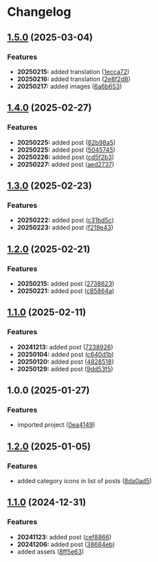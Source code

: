 # Changelog

## [1.5.0](https://github.com/samdouble/samdouble.github.io/compare/v1.4.0...v1.5.0) (2025-03-04)


### Features

* **20250215:** added translation ([1ecca72](https://github.com/samdouble/samdouble.github.io/commit/1ecca72344f5d8092fa86858c22173fac6952bae))
* **20250216:** added translation ([2e8f2d8](https://github.com/samdouble/samdouble.github.io/commit/2e8f2d8aa8893a1ad6ecb54c22fca0b2420cd63b))
* **20250217:** added images ([6a6b653](https://github.com/samdouble/samdouble.github.io/commit/6a6b6535ed07b5600a83d52eccc7f166358c744f))

## [1.4.0](https://github.com/samdouble/samdouble.github.io/compare/v1.3.0...v1.4.0) (2025-02-27)


### Features

* **20250225:** added post ([82b98a5](https://github.com/samdouble/samdouble.github.io/commit/82b98a540a75373738b0d1a9cd4fb092847c2141))
* **20250225:** added post ([5045745](https://github.com/samdouble/samdouble.github.io/commit/504574504e40e57b20c4ad2b6465663964db86e1))
* **20250226:** added post ([cd5f2b3](https://github.com/samdouble/samdouble.github.io/commit/cd5f2b3932adf7d812c9baa0b4a5821f00d464fd))
* **20250227:** added post ([aed2737](https://github.com/samdouble/samdouble.github.io/commit/aed27374eef29ca389a4f26bc893c22285f2c50b))

## [1.3.0](https://github.com/samdouble/samdouble.github.io/compare/v1.2.0...v1.3.0) (2025-02-23)


### Features

* **20250222:** added post ([c31bd5c](https://github.com/samdouble/samdouble.github.io/commit/c31bd5c32f774e19774025ed57dd3cd5399bca89))
* **20250223:** added post ([f219e43](https://github.com/samdouble/samdouble.github.io/commit/f219e430c07cf413f9e62d3eff3d6b25dd15a9e0))

## [1.2.0](https://github.com/samdouble/samdouble.github.io/compare/v1.1.0...v1.2.0) (2025-02-21)


### Features

* **20250215:** added post ([2738623](https://github.com/samdouble/samdouble.github.io/commit/2738623ba17d0ced97b63e83ea8fe0894c104229))
* **20250221:** added post ([c85864a](https://github.com/samdouble/samdouble.github.io/commit/c85864a0919bd2a6154943cad7d23607ef305733))

## [1.1.0](https://github.com/samdouble/samdouble.github.io/compare/v1.0.0...v1.1.0) (2025-02-11)


### Features

* **20241213:** added post ([7238926](https://github.com/samdouble/samdouble.github.io/commit/7238926806487c185f56fee8480faea6987225ea))
* **20250104:** added post ([c640d1b](https://github.com/samdouble/samdouble.github.io/commit/c640d1b03d35b0d02f73aa999309671762cf9779))
* **20250120:** added post ([4828518](https://github.com/samdouble/samdouble.github.io/commit/482851862e2a427a5fb40895a06deb3f3fc53f7d))
* **20250129:** added post ([9dd53f5](https://github.com/samdouble/samdouble.github.io/commit/9dd53f5396435ab07a03d139de436e7155438f9e))

## 1.0.0 (2025-01-27)


### Features

* imported project ([0ea4149](https://github.com/samdouble/samdouble.github.io/commit/0ea41498ba970dfc801720eb5e94e3e352e2035d))

## [1.2.0](https://github.com/samdouble/samdouble.github.io/compare/v1.1.0...v1.2.0) (2025-01-05)


### Features

* added category icons in list of posts ([8da0ad5](https://github.com/samdouble/samdouble.github.io/commit/8da0ad543cfe0d69d0cfbf8c4099a1b8dbfcfa06))

## [1.1.0](https://github.com/samdouble/samdouble.github.io/compare/1.0.9...v1.1.0) (2024-12-31)


### Features

* **20241123:** added post ([cef8866](https://github.com/samdouble/samdouble.github.io/commit/cef88669057f4018fd35fa9cb083ac146abc1720))
* **20241206:** added post ([38684eb](https://github.com/samdouble/samdouble.github.io/commit/38684ebfe8eac162e8d7fee9ac1d227a03082a7f))
* added assets ([8ff5e63](https://github.com/samdouble/samdouble.github.io/commit/8ff5e63f54a5a4b46a311315098ff42372b093a5))
